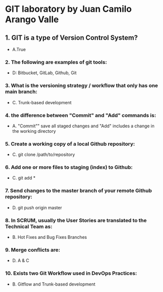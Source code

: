 # GIT laboratory by Juan Camilo Arango Valle

## 1. GIT is a type of Version Control System?
- A.True

### 2. The following are examples of git tools:
- D: Bitbucket, GitLab, Github, Git <br>

### 3. What is the versioning strategy / workflow that only has one main branch:
- C. Trunk-based development 

### 4. the difference between "Commit" and "Add" commands is:
- A. "Commit"" save all staged changes and "Add" includes a change in the working directory

### 5. Create a working copy of a local Github repository:
- C. git clone /path/to/repository 

### 6. Add one or more files to staging (index) to Github:
- C. git add * 

### 7. Send changes to the master branch of your remote  Github repository:

- D. git push origin master

### 8. In SCRUM, usually the User Stories are translated to the Technical Team as:
- B. Hot Fixes and Bug Fixes Branches

### 9. Merge conflicts are:
- D. A & C

### 10. Exists two Git Workflow used in DevOps Practices:
- B. Gitflow and Trunk-based development 